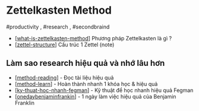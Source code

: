 # Zettelkasten Method
#productivity  , #research , #secondbraind 

- [[what-is-zettelkasten-method]] Phương pháp Zettelkasten là gì ?
- [[zettel-structure]] Cấu trúc 1 Zettel (note) 



## Làm sao research hiệu quả và nhớ lâu hơn
 - [[method-reading]] - Đọc tài liệu hiệu quả
 - [[method-learn]] - Hoàn thành nhanh 1 khóa học & hiệu quả
 - [[ky-thuat-hoc-nhanh-fegman]] - Kỹ thuật để học nhanh hiệu quả Fegman
 - [[onedaybenjaminfrankin]] - 1 ngày làm việc hiệu quả của Benjamin Franklin 



[//begin]: # "Autogenerated link references for markdown compatibility"
[what-is-zettelkasten-method]: what-is-zettelkasten-method "Phương pháp Zettelkasten là gì ?"
[zettel-structure]: zettel-structure "Cấu trúc 1 Zettel (note) "
[method-reading]: method-reading "Đọc tài liệu hiệu quả"
[method-learn]: method-learn "Hoàn thành nhanh 1 khóa học & hiệu quả"
			[ky-thuat-hoc-nhanh-fegman]: ky-thuat-hoc-nhanh-fegman "Kỹ thuật để học nhanh hiệu quả Fegman"
[onedaybenjaminfrankin]: onedaybenjaminfrankin "1 ngày làm việc hiệu quả của Benjamin Franklin "
[//end]: # "Autogenerated link references"